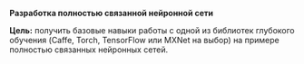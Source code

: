 **Разработка полностью связанной нейронной сети**

**Цель:** получить базовые навыки работы с одной из библиотек глубокого
обучения (Caffe, Torch, TensorFlow или MXNet на выбор) на примере
полностью связанных нейронных сетей.
